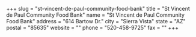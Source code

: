 +++
slug = "st-vincent-de-paul-community-food-bank"
title = "St Vincent de Paul Community Food Bank"
name = "St Vincent de Paul Community Food Bank"
address = "614 Bartow Dr."
city = "Sierra Vista"
state = "AZ"
postal = "85635"
website = ""
phone = "520-458-9725"
fax = ""
+++
